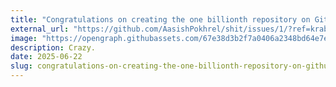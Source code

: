 ```yaml
---
title: "Congratulations on creating the one billionth repository on GitHub! · Issue #1 · AasishPokhrel/shit"
external_url: "https://github.com/AasishPokhrel/shit/issues/1/?ref=krabf.com"
image: "https://opengraph.githubassets.com/67e38d3b2f7a0406a2348bd64e7e3b90337968711e15784a8b84219c0daefcf2/AasishPokhrel/shit/issues/1"
description: Crazy.
date: 2025-06-22
slug: congratulations-on-creating-the-one-billionth-repository-on-github
---
```

